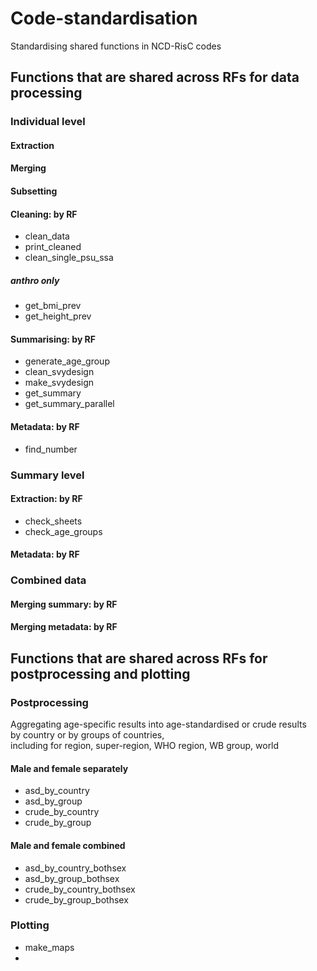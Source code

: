 # Code-standardisation
 Standardising shared functions in NCD-RisC codes

## Functions that are shared across RFs for data processing

### Individual level

#### Extraction

#### Merging

#### Subsetting

#### Cleaning: by RF
* clean_data
* print_cleaned
* clean_single_psu_ssa

##### anthro only
* get_bmi_prev
* get_height_prev

#### Summarising: by RF
* generate_age_group
* clean_svydesign
* make_svydesign
* get_summary
* get_summary_parallel

#### Metadata: by RF
* find_number

### Summary level

#### Extraction: by RF
* check_sheets
* check_age_groups

#### Metadata: by RF

### Combined data

#### Merging summary: by RF

#### Merging metadata: by RF

## Functions that are shared across RFs for postprocessing and plotting

### Postprocessing

Aggregating age-specific results into age-standardised or crude results  
by country or by groups of countries,  
including for region, super-region, WHO region, WB group, world

#### Male and female separately
* asd_by_country
* asd_by_group  
* crude_by_country
* crude_by_group  

#### Male and female combined
* asd_by_country_bothsex
* asd_by_group_bothsex  
* crude_by_country_bothsex
* crude_by_group_bothsex  

### Plotting
* make_maps
* 
